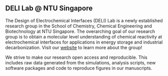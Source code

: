 ## DELI Lab @ NTU Singapore
The Design of Electrochemical Interfaces (DELI) Lab is a newly established research group in the School of Chemistry, Chemical Engineering and Biotechnology at NTU Singapore. The overarching goal of our research group is to obtain a molecular level understanding of chemical reactivity at electrochemical interfaces for applications in energy storage and industrial decarbonization. Visit our [website](https://www.deli-lab.org/) to learn more about the group!

We strive to make our research open access and reproducible. This includes raw data generated from the simulations, analysis scripts, new software packages and code to reproduce figures in our manuscripts.

<!--

**Here are some ideas to get you started:**

🙋‍♀️ A short introduction - what is your organization all about?
🌈 Contribution guidelines - how can the community get involved?
👩‍💻 Useful resources - where can the community find your docs? Is there anything else the community should know?
🍿 Fun facts - what does your team eat for breakfast?
🧙 Remember, you can do mighty things with the power of [Markdown](https://docs.github.com/github/writing-on-github/getting-started-with-writing-and-formatting-on-github/basic-writing-and-formatting-syntax)
-->
